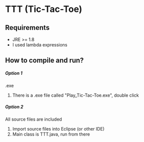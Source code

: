 # TTT (Tic-Tac-Toe)

## Requirements
- JRE >= 1.8
 - I used lambda expressions

## How to compile and run?
##### Option 1
.exe
1. There is a .exe file called "Play_Tic-Tac-Toe.exe", double click

##### Option 2
All source files are included

1. Import source files into Eclipse (or other IDE)
2. Main class is TTT.java, run from there

